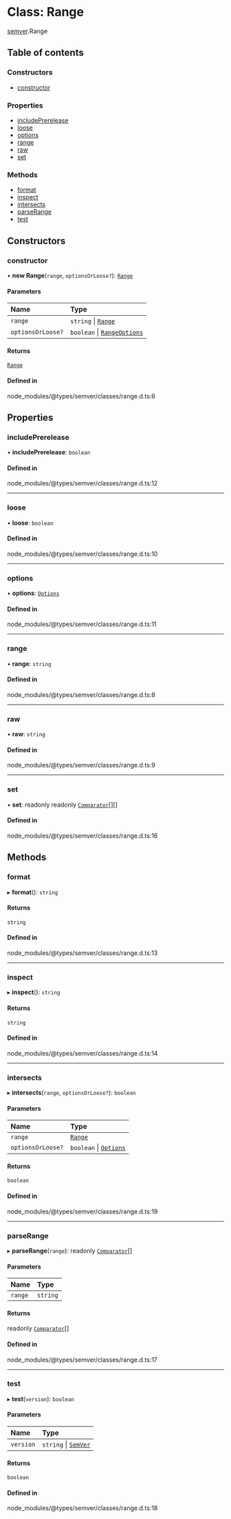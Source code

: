 # Class: Range

[semver](../modules/semver.md).Range

## Table of contents

### Constructors

- [constructor](semver.Range.md#constructor)

### Properties

- [includePrerelease](semver.Range.md#includeprerelease)
- [loose](semver.Range.md#loose)
- [options](semver.Range.md#options)
- [range](semver.Range.md#range)
- [raw](semver.Range.md#raw)
- [set](semver.Range.md#set)

### Methods

- [format](semver.Range.md#format)
- [inspect](semver.Range.md#inspect)
- [intersects](semver.Range.md#intersects)
- [parseRange](semver.Range.md#parserange)
- [test](semver.Range.md#test)

## Constructors

### constructor

• **new Range**(`range`, `optionsOrLoose?`): [`Range`](semver.Range.md)

#### Parameters

| Name              | Type                                                                |
| :---------------- | :------------------------------------------------------------------ |
| `range`           | `string` \| [`Range`](semver.Range.md)                              |
| `optionsOrLoose?` | `boolean` \| [`RangeOptions`](../interfaces/semver.RangeOptions.md) |

#### Returns

[`Range`](semver.Range.md)

#### Defined in

node_modules/@types/semver/classes/range.d.ts:6

## Properties

### includePrerelease

• **includePrerelease**: `boolean`

#### Defined in

node_modules/@types/semver/classes/range.d.ts:12

---

### loose

• **loose**: `boolean`

#### Defined in

node_modules/@types/semver/classes/range.d.ts:10

---

### options

• **options**: [`Options`](../interfaces/semver.Options.md)

#### Defined in

node_modules/@types/semver/classes/range.d.ts:11

---

### range

• **range**: `string`

#### Defined in

node_modules/@types/semver/classes/range.d.ts:8

---

### raw

• **raw**: `string`

#### Defined in

node_modules/@types/semver/classes/range.d.ts:9

---

### set

• **set**: readonly readonly [`Comparator`](semver.Comparator.md)[][]

#### Defined in

node_modules/@types/semver/classes/range.d.ts:16

## Methods

### format

▸ **format**(): `string`

#### Returns

`string`

#### Defined in

node_modules/@types/semver/classes/range.d.ts:13

---

### inspect

▸ **inspect**(): `string`

#### Returns

`string`

#### Defined in

node_modules/@types/semver/classes/range.d.ts:14

---

### intersects

▸ **intersects**(`range`, `optionsOrLoose?`): `boolean`

#### Parameters

| Name              | Type                                                      |
| :---------------- | :-------------------------------------------------------- |
| `range`           | [`Range`](semver.Range.md)                                |
| `optionsOrLoose?` | `boolean` \| [`Options`](../interfaces/semver.Options.md) |

#### Returns

`boolean`

#### Defined in

node_modules/@types/semver/classes/range.d.ts:19

---

### parseRange

▸ **parseRange**(`range`): readonly [`Comparator`](semver.Comparator.md)[]

#### Parameters

| Name    | Type     |
| :------ | :------- |
| `range` | `string` |

#### Returns

readonly [`Comparator`](semver.Comparator.md)[]

#### Defined in

node_modules/@types/semver/classes/range.d.ts:17

---

### test

▸ **test**(`version`): `boolean`

#### Parameters

| Name      | Type                                     |
| :-------- | :--------------------------------------- |
| `version` | `string` \| [`SemVer`](semver.SemVer.md) |

#### Returns

`boolean`

#### Defined in

node_modules/@types/semver/classes/range.d.ts:18
